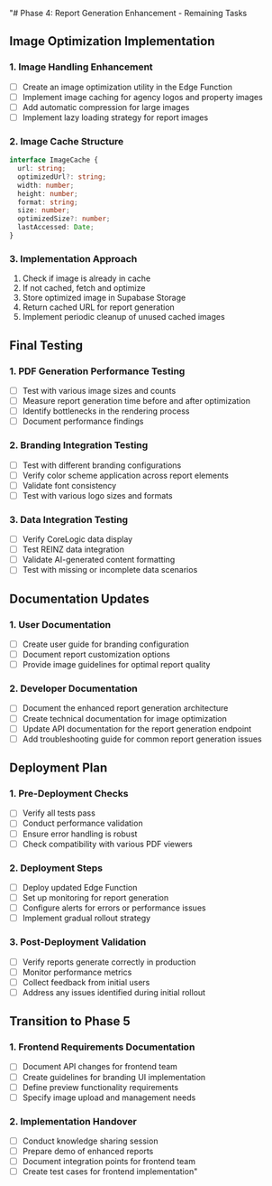 "# Phase 4: Report Generation Enhancement - Remaining Tasks

## Image Optimization Implementation

### 1. Image Handling Enhancement
- [ ] Create an image optimization utility in the Edge Function
- [ ] Implement image caching for agency logos and property images
- [ ] Add automatic compression for large images
- [ ] Implement lazy loading strategy for report images

### 2. Image Cache Structure
```typescript
interface ImageCache {
  url: string;
  optimizedUrl?: string;
  width: number;
  height: number;
  format: string;
  size: number;
  optimizedSize?: number;
  lastAccessed: Date;
}
```

### 3. Implementation Approach
1. Check if image is already in cache
2. If not cached, fetch and optimize
3. Store optimized image in Supabase Storage
4. Return cached URL for report generation
5. Implement periodic cleanup of unused cached images

## Final Testing

### 1. PDF Generation Performance Testing
- [ ] Test with various image sizes and counts
- [ ] Measure report generation time before and after optimization
- [ ] Identify bottlenecks in the rendering process
- [ ] Document performance findings

### 2. Branding Integration Testing
- [ ] Test with different branding configurations
- [ ] Verify color scheme application across report elements
- [ ] Validate font consistency
- [ ] Test with various logo sizes and formats

### 3. Data Integration Testing
- [ ] Verify CoreLogic data display
- [ ] Test REINZ data integration
- [ ] Validate AI-generated content formatting
- [ ] Test with missing or incomplete data scenarios

## Documentation Updates

### 1. User Documentation
- [ ] Create user guide for branding configuration
- [ ] Document report customization options
- [ ] Provide image guidelines for optimal report quality

### 2. Developer Documentation
- [ ] Document the enhanced report generation architecture
- [ ] Create technical documentation for image optimization
- [ ] Update API documentation for the report generation endpoint
- [ ] Add troubleshooting guide for common report generation issues

## Deployment Plan

### 1. Pre-Deployment Checks
- [ ] Verify all tests pass
- [ ] Conduct performance validation
- [ ] Ensure error handling is robust
- [ ] Check compatibility with various PDF viewers

### 2. Deployment Steps
- [ ] Deploy updated Edge Function
- [ ] Set up monitoring for report generation
- [ ] Configure alerts for errors or performance issues
- [ ] Implement gradual rollout strategy

### 3. Post-Deployment Validation
- [ ] Verify reports generate correctly in production
- [ ] Monitor performance metrics
- [ ] Collect feedback from initial users
- [ ] Address any issues identified during initial rollout

## Transition to Phase 5

### 1. Frontend Requirements Documentation
- [ ] Document API changes for frontend team
- [ ] Create guidelines for branding UI implementation
- [ ] Define preview functionality requirements
- [ ] Specify image upload and management needs

### 2. Implementation Handover
- [ ] Conduct knowledge sharing session
- [ ] Prepare demo of enhanced reports
- [ ] Document integration points for frontend team
- [ ] Create test cases for frontend implementation" 
